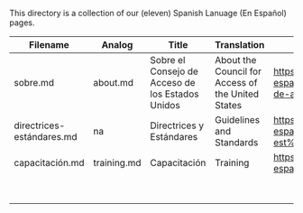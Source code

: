 This directory is a collection of our (eleven) Spanish Lanuage (En Español) pages.

| Filename | Analog | Title | Translation | Legacy URL | 
| --- | --- | --- | --- | --- |
| sobre.md | about.md | Sobre el Consejo de Acceso de los Estados Unidos | About the Council for Access of the United States | https://www.access-board.gov/en-espa%C3%B1ol/sobre-el-consejo-de-acceso | |
| directrices-estándares.md | na | Directrices y Estándares | Guidelines and Standards | https://www.access-board.gov/en-espa%C3%B1ol/directrices-y-est%C3%A1ndares | no close analog |
| capacitación.md | training.md | Capacitación | Training | https://www.access-board.gov/en-espa%C3%B1ol/capacitaci%C3%B3n |
|  |  |  |  |  |
|  |  |  |  |  |
|  |  |  |  |  |
|  |  |  |  |  |
|  |  |  |  |  |
|  |  |  |  |  |
|  |  |  |  |  |
|  |  |  |  |  |
